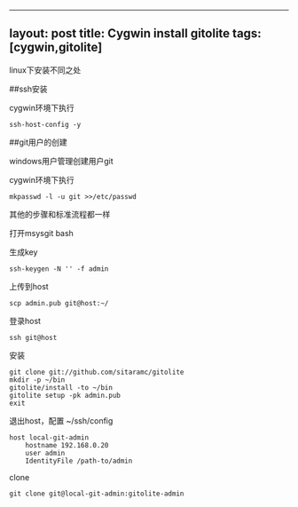 ---
layout: post
title: Cygwin install gitolite
tags: [cygwin,gitolite] 
----


linux下安装不同之处

##ssh安装

cygwin环境下执行

    ssh-host-config -y


##git用户的创建

windows用户管理创建用户git

cygwin环境下执行

    mkpasswd -l -u git >>/etc/passwd


其他的步骤和标准流程都一样




打开msysgit bash

生成key

    ssh-keygen -N '' -f admin
    
上传到host

    scp admin.pub git@host:~/
    
登录host

    ssh git@host
    
安装

    git clone git://github.com/sitaramc/gitolite
    mkdir -p ~/bin
    gitolite/install -to ~/bin
    gitolite setup -pk admin.pub
    exit

退出host，配置 ~/ssh/config

    host local-git-admin
        hostname 192.168.0.20
        user admin
        IdentityFile /path-to/admin


clone

    git clone git@local-git-admin:gitolite-admin

     
 